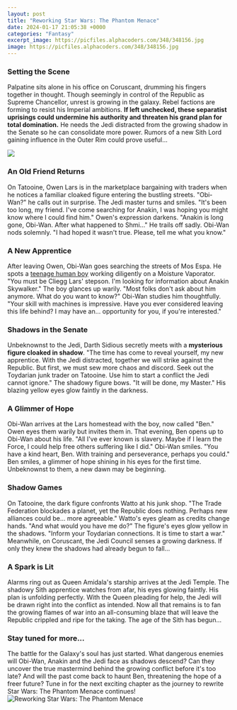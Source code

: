 ```yaml
---
layout: post
title: "Reworking Star Wars: The Phantom Menace"
date: 2024-01-17 21:05:38 +0000
categories: "Fantasy"
excerpt_image: https://picfiles.alphacoders.com/348/348156.jpg
image: https://picfiles.alphacoders.com/348/348156.jpg
---
```


### Setting the Scene
Palpatine sits alone in his office on Coruscant, drumming his fingers together in thought. Though seemingly in control of the Republic as Supreme Chancellor, unrest is growing in the galaxy. Rebel factions are forming to resist his Imperial ambitions. **If left unchecked, these separatist uprisings could undermine his authority and threaten his grand plan for total domination.** He needs the Jedi distracted from the growing shadow in the Senate so he can consolidate more power. Rumors of a new Sith Lord gaining influence in the Outer Rim could prove useful...

![](https://i2.wp.com/www.my-sf.com/wp-content/uploads/2015/11/Star-Wars-Episode-I-The-Phantom-Menace-theatrical-teaser-poster.jpg?fit=1074%2C1600&amp;ssl=1)
### An Old Friend Returns
On Tatooine, Owen Lars is in the marketplace bargaining with traders when he notices a familiar cloaked figure entering the bustling streets. "Obi-Wan?" he calls out in surprise. The Jedi master turns and smiles. "It's been too long, my friend. I've come searching for Anakin, I was hoping you might know where I could find him." Owen's expression darkens. "Anakin is long gone, Obi-Wan. After what happened to Shmi..." He trails off sadly. Obi-Wan nods solemnly. "I had hoped it wasn't true. Please, tell me what you know."
### A New Apprentice
After leaving Owen, Obi-Wan goes searching the streets of Mos Espa. He spots a [teenage human boy](https://fistore.mysenprints.com/collection/abundis) working diligently on a Moisture Vaporator. "You must be Cliegg Lars' stepson. I'm looking for information about Anakin Skywalker." The boy glances up warily. "Most folks don't ask about him anymore. What do you want to know?" Obi-Wan studies him thoughtfully. "Your skill with machines is impressive. Have you ever considered leaving this life behind? I may have an... opportunity for you, if you're interested."
### Shadows in the Senate 
Unbeknownst to the Jedi, Darth Sidious secretly meets with a **mysterious figure cloaked in shadow**. "The time has come to reveal yourself, my new apprentice. With the Jedi distracted, together we will strike against the Republic. But first, we must sew more chaos and discord. Seek out the Toydarian junk trader on Tatooine. Use him to start a conflict the Jedi cannot ignore." The shadowy figure bows. "It will be done, my Master." His blazing yellow eyes glow faintly in the darkness. 
### A Glimmer of Hope
Obi-Wan arrives at the Lars homestead with the boy, now called "Ben." Owen eyes them warily but invites them in. That evening, Ben opens up to Obi-Wan about his life. "All I've ever known is slavery. Maybe if I learn the Force, I could help free others suffering like I did." Obi-Wan smiles. "You have a kind heart, Ben. With training and perseverance, perhaps you could." Ben smiles, a glimmer of hope shining in his eyes for the first time. Unbeknownst to them, a new dawn may be beginning.
### Shadow Games
On Tatooine, the dark figure confronts Watto at his junk shop. "The Trade Federation blockades a planet, yet the Republic does nothing. Perhaps new alliances could be... more agreeable." Watto's eyes gleam as credits change hands. "And what would you have me do?" The figure's eyes glow yellow in the shadows. "Inform your Toydarian connections. It is time to start a war." Meanwhile, on Coruscant, the Jedi Council senses a growing darkness. If only they knew the shadows had already begun to fall...
### A Spark is Lit
Alarms ring out as Queen Amidala's starship arrives at the Jedi Temple. The shadowy Sith apprentice watches from afar, his eyes glowing faintly. His plan is unfolding perfectly. With the Queen pleading for help, the Jedi will be drawn right into the conflict as intended. Now all that remains is to fan the growing flames of war into an all-consuming blaze that will leave the Republic crippled and ripe for the taking. The age of the Sith has begun...
### Stay tuned for more...
The battle for the Galaxy's soul has just started. What dangerous enemies will Obi-Wan, Anakin and the Jedi face as shadows descend? Can they uncover the true mastermind behind the growing conflict before it's too late? And will the past come back to haunt Ben, threatening the hope of a freer future? Tune in for the next exciting chapter as the journey to rewrite Star Wars: The Phantom Menace continues!
![Reworking Star Wars: The Phantom Menace](https://picfiles.alphacoders.com/348/348156.jpg)